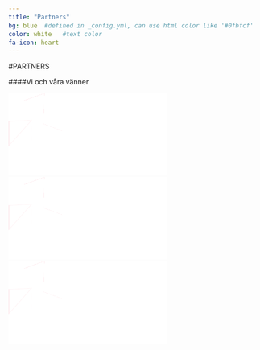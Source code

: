 ```yaml
---
title: "Partners"
bg: blue  #defined in _config.yml, can use html color like '#0fbfcf'
color: white   #text color
fa-icon: heart
---
```


#PARTNERS

####Vi och våra vänner

<div class="small.column">
<div class="smaller.images">
<img src="img/smart-norrkoping_white.png">
<img src="img/smart-norrkoping_white.png">
<img src="img/smart-norrkoping_white.png">
</div>
</div>
